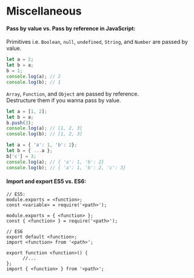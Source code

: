 # Miscellaneous

#### Pass by value vs. Pass by reference in JavaScript:

Primitives i.e. `Boolean`, `null`, `undefined`, `String`, and `Number` are passed by value.

```js
let a = 2;
let b = a;
b = 1;
console.log(a); // 2
console.log(b); // 1
```

`Array`, `Function`, and `Object` are passed by reference.  
Destructure them if you wanna pass by value.

```js
let a = [1, 2];
let b = a;
b.push(3);
console.log(a); // [1, 2, 3]
console.log(b); // [1, 2, 3]

let a = { 'a': 1, 'b': 2};
let b = { ...a };
b['c'] = 3;
console.log(a); // { 'a': 1, 'b': 2}
console.log(b); // { 'a': 1, 'b': 2, 'c': 3}
```

#### Import and export ES5 vs. ES6:

```
// ES5:
module.exports = <function>;
const <variable> = require('<path>');

module.exports = { <function> };
const { <function> } = require('<path>');

// ES6
export default <function>;
import <function> from '<path>';

export function <function>() { 
      //...
};
import { <function> } from '<path>';
```
